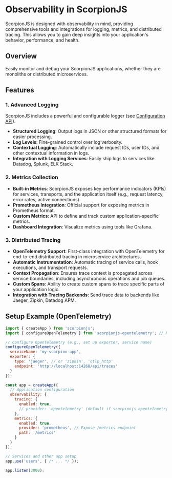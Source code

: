 # Observability in ScorpionJS

ScorpionJS is designed with observability in mind, providing comprehensive tools and integrations for logging, metrics, and distributed tracing. This allows you to gain deep insights into your application's behavior, performance, and health.

## Overview

Easily monitor and debug your ScorpionJS applications, whether they are monoliths or distributed microservices.

## Features

### 1. Advanced Logging
ScorpionJS includes a powerful and configurable logger (see [Configuration API](./configuration.md)).
- **Structured Logging**: Output logs in JSON or other structured formats for easier processing.
- **Log Levels**: Fine-grained control over log verbosity.
- **Contextual Logging**: Automatically include request IDs, user IDs, and other contextual information in logs.
- **Integration with Logging Services**: Easily ship logs to services like Datadog, Splunk, ELK Stack.

### 2. Metrics Collection
- **Built-in Metrics**: ScorpionJS exposes key performance indicators (KPIs) for services, transports, and the application itself (e.g., request latency, error rates, active connections).
- **Prometheus Integration**: Official support for exposing metrics in Prometheus format.
- **Custom Metrics**: API to define and track custom application-specific metrics.
- **Dashboard Integration**: Visualize metrics using tools like Grafana.

### 3. Distributed Tracing
- **OpenTelemetry Support**: First-class integration with OpenTelemetry for end-to-end distributed tracing in microservice architectures.
- **Automatic Instrumentation**: Automatic tracing of service calls, hook executions, and transport requests.
- **Context Propagation**: Ensures trace context is propagated across service boundaries, including asynchronous operations and job queues.
- **Custom Spans**: Ability to create custom spans to trace specific parts of your application logic.
- **Integration with Tracing Backends**: Send trace data to backends like Jaeger, Zipkin, Datadog APM.

## Setup Example (OpenTelemetry)

```javascript
import { createApp } from 'scorpionjs';
import { configureOpenTelemetry } from 'scorpionjs-opentelemetry'; // Hypothetical package

// Configure OpenTelemetry (e.g., set up exporter, service name)
configureOpenTelemetry({
  serviceName: 'my-scorpion-app',
  exporter: {
    type: 'jaeger', // or 'zipkin', 'otlp_http'
    endpoint: 'http://localhost:14268/api/traces'
  }
});

const app = createApp({
  // Application configuration
  observability: {
    tracing: {
      enabled: true,
      // provider: 'opentelemetry' (default if scorpionjs-opentelemetry is configured)
    },
    metrics: {
      enabled: true,
      provider: 'prometheus', // Expose /metrics endpoint
      path: '/metrics'
    }
  }
});

// Services and other app setup
app.use('users', { /* ... */ });

app.listen(3000);
```
